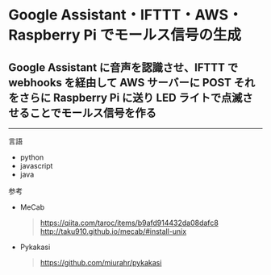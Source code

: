 # Google Assistant・IFTTT・AWS・Raspberry Pi でモールス信号の生成

## Google Assistant に音声を認識させ、IFTTT で webhooks を経由して AWS サーバーに POST それをさらに Raspberry Pi に送り LED ライトで点滅させることでモールス信号を作る

---

言語

- python
- javascript
- java

参考

- MeCab

  > https://qiita.com/taroc/items/b9afd914432da08dafc8
  > http://taku910.github.io/mecab/#install-unix

- Pykakasi
  > https://github.com/miurahr/pykakasi
